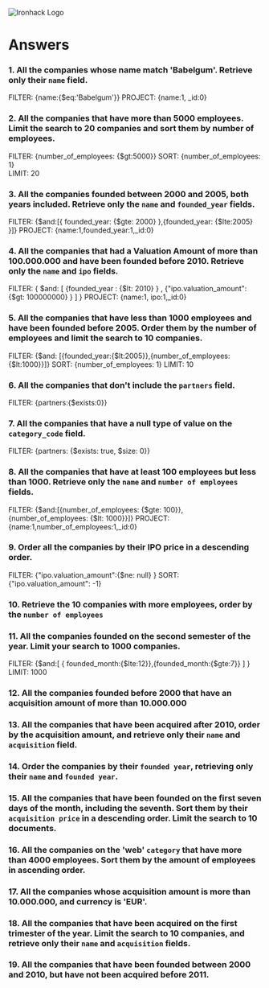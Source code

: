 ![Ironhack Logo](https://i.imgur.com/1QgrNNw.png)

# Answers

### 1. All the companies whose name match 'Babelgum'. Retrieve only their `name` field.

FILTER: {name:{$eq:'Babelgum'}}
PROJECT: {name:1, _id:0}

### 2. All the companies that have more than 5000 employees. Limit the search to 20 companies and sort them by **number of employees**.

FILTER: {number_of_employees: {$gt:5000}}
SORT: {number_of_employees: 1}  
LIMIT: 20

### 3. All the companies founded between 2000 and 2005, both years included. Retrieve only the `name` and `founded_year` fields.

FILTER: {$and:[{ founded_year: {$gte: 2000} },{founded_year: {$lte:2005} }]}
PROJECT: {name:1,founded_year:1,_id:0}

### 4. All the companies that had a Valuation Amount of more than 100.000.000 and have been founded before 2010. Retrieve only the `name` and `ipo` fields.

FILTER: { $and: [ {founded_year : {$lt: 2010} } , {"ipo.valuation_amount": {$gt: 100000000} } ] }
PROJECT: {name:1, ipo:1,_id:0}

### 5. All the companies that have less than 1000 employees and have been founded before 2005. Order them by the number of employees and limit the search to 10 companies.

FILTER: {$and: [{founded_year:{$lt:2005}},{number_of_employees: {$lt:1000}}]}
SORT: {number_of_employees: 1}
LIMIT: 10

### 6. All the companies that don't include the `partners` field.

<!-- All the companies include the `partners` field -->
FILTER: {partners:{$exists:0}}

### 7. All the companies that have a null type of value on the `category_code` field.

FILTER: {partners: {$exists: true, $size: 0}}

### 8. All the companies that have at least 100 employees but less than 1000. Retrieve only the `name` and `number of employees` fields.

FILTER: {$and:[{number_of_employees: {$gte: 100}},{number_of_employees: {$lt: 1000}}]}
PROJECT: {name:1,number_of_employees:1,_id:0}

### 9. Order all the companies by their IPO price in a descending order.

FILTER: {"ipo.valuation_amount":{$ne: null} }
SORT:  {"ipo.valuation_amount": -1}

### 10. Retrieve the 10 companies with more employees, order by the `number of employees`

<!-- Your Code Goes Here -->

### 11. All the companies founded on the second semester of the year. Limit your search to 1000 companies.

FILTER: {$and:[ { founded_month:{$lte:12}},{founded_month:{$gte:7}} ] }
LIMIT: 1000

<!-- ### 12. All the companies that have been 'deadpooled' after the third year. -->

<!-- Your Code Goes Here -->

### 12. All the companies founded before 2000 that have an acquisition amount of more than 10.000.000

<!-- Your Code Goes Here -->

### 13. All the companies that have been acquired after 2010, order by the acquisition amount, and retrieve only their `name` and `acquisition` field.

<!-- Your Code Goes Here -->

### 14. Order the companies by their `founded year`, retrieving only their `name` and `founded year`.

<!-- Your Code Goes Here -->

### 15. All the companies that have been founded on the first seven days of the month, including the seventh. Sort them by their `acquisition price` in a descending order. Limit the search to 10 documents.

<!-- Your Code Goes Here -->

### 16. All the companies on the 'web' `category` that have more than 4000 employees. Sort them by the amount of employees in ascending order.

<!-- Your Code Goes Here -->

### 17. All the companies whose acquisition amount is more than 10.000.000, and currency is 'EUR'.

<!-- Your Code Goes Here -->

### 18. All the companies that have been acquired on the first trimester of the year. Limit the search to 10 companies, and retrieve only their `name` and `acquisition` fields.

<!-- Your Code Goes Here -->

### 19. All the companies that have been founded between 2000 and 2010, but have not been acquired before 2011.

<!-- Your Code Goes Here -->
